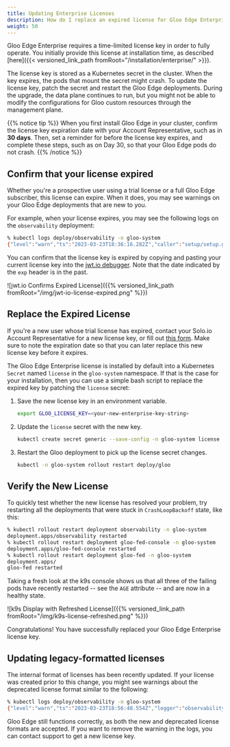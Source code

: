 ```yaml
---
title: Updating Enterprise Licenses
description: How do I replace an expired license for Gloo Edge Enterprise?
weight: 50
---
```


Gloo Edge Enterprise requires a time-limited license key in order to fully operate. You initially provide this license at installation time, as described [here]({{< versioned_link_path fromRoot="/installation/enterprise/" >}}).

The license key is stored as a Kubernetes secret in the cluster. When the key expires, the pods that mount the secret might crash. To update the license key, patch the secret and restart the Gloo Edge deployments. During the upgrade, the data plane continues to run, but you might not be able to modify the configurations for Gloo custom resources through the management plane.

{{% notice tip %}}
When you first install Gloo Edge in your cluster, confirm the license key expiration date with your Account Representative, such as in **30 days**. Then, set a reminder for before the license key expires, and complete these steps, such as on Day 30, so that your Gloo Edge pods do not crash.
{{% /notice %}}

## Confirm that your license expired

Whether you're a prospective user using a trial license or a full Gloo Edge subscriber, this license can expire. When it does, you may see warnings on your Gloo Edge deployments that are new to you.

For example, when your license expires, you may see the following logs on the `observability` deployment:

```bash
% kubectl logs deploy/observability -n gloo-system
{"level":"warn","ts":"2023-03-23T18:36:16.282Z","caller":"setup/setup.go:85","msg":"LICENSE WARNING: License expired, please contact support to renew."}
```

You can confirm that the license key is expired by copying and pasting your current license key into the [jwt.io debugger](http://jwt.io). Note that the date indicated by the `exp` header is in the past.

![jwt.io Confirms Expired License]({{% versioned_link_path fromRoot="/img/jwt-io-license-expired.png" %}})

## Replace the Expired License

If you're a new user whose trial license has expired, contact your Solo.io Account Representative for a new license key, or fill out [this form](https://lp.solo.io/request-trial). Make sure to note the expiration date so that you can later replace this new license key before it expires.

The Gloo Edge Enterprise license is installed by default into a Kubernetes `Secret` named `license` in the `gloo-system` namespace. If that is the case for your installation, then you can use a simple bash script to replace the expired key by patching the `license` secret:

1. Save the new license key in an environment variable.
   ```bash
   export GLOO_LICENSE_KEY=<your-new-enterprise-key-string>
   ```

2. Update the `license` secret with the new key.
   ```sh
   kubectl create secret generic --save-config -n gloo-system license --from-literal=license-key=$GLOO_LICENSE_KEY --dry-run=client -o yaml | kubectl apply -f - 
   ```

3. Restart the Gloo deployment to pick up the license secret changes.
   ```bash
   kubectl -n gloo-system rollout restart deploy/gloo
   ```

## Verify the New License

To quickly test whether the new license has resolved your problem, try restarting all the deployments that were stuck in `CrashLoopBackoff` state, like this:

```bash
% kubectl rollout restart deployment observability -n gloo-system
deployment.apps/observability restarted
% kubectl rollout restart deployment gloo-fed-console -n gloo-system
deployment.apps/gloo-fed-console restarted
% kubectl rollout restart deployment gloo-fed -n gloo-system
deployment.apps/
gloo-fed restarted
```

Taking a fresh look at the k9s console shows us that all three of the failing pods have recently restarted -- see the `AGE` attribute -- and are now in a healthy state.

![k9s Display with Refreshed License]({{% versioned_link_path fromRoot="/img/k9s-license-refreshed.png" %}})

Congratulations! You have successfully replaced your Gloo Edge Enterprise license key.

## Updating legacy-formatted licenses

The internal format of licenses has been recently updated. If your license was created prior to this change, you might see warnings about the deprecated license format similar to the following:

```bash
% kubectl logs deploy/observability -n gloo-system
{"level":"warn","ts":"2023-03-23T18:56:48.554Z","logger":"observability","caller":"client/client.go:195","msg":"Your gloo license graphql addon is outdated. Please contact support to update your license.","version":"1.14.0-beta10"}
```

Gloo Edge still functions correctly, as both the new and deprecated license formats are accepted. If you want to remove the warning in the logs, you can contact support to get a new license key.